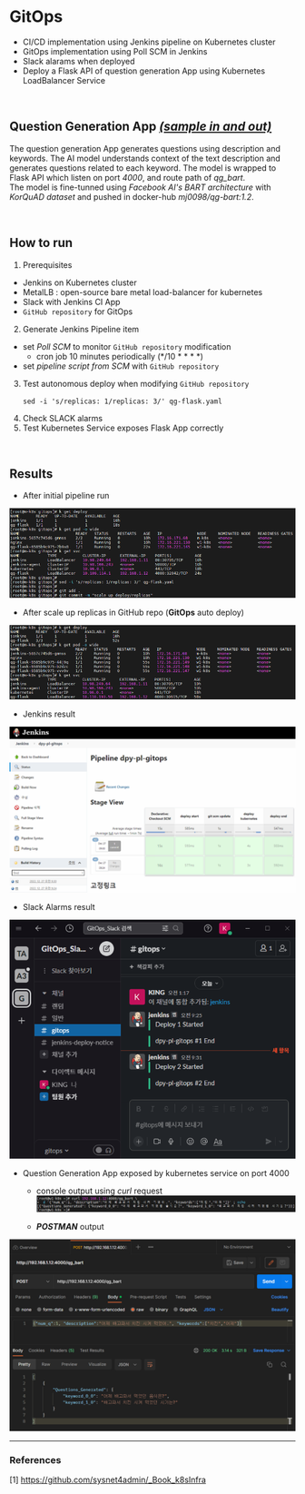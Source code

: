 # GitOps
- CI/CD implementation using Jenkins pipeline on Kubernetes cluster
- GitOps implementation using Poll SCM in Jenkins
- Slack alarams when deployed
- Deploy a Flask API of question generation App using Kubernetes LoadBalancer Service

<br/>

## Question Generation App [*(sample in and out)*](#1)
The question generation App generates questions using description and keywords. The AI model understands context of the text description and generates questions related to each keyword. The model is wrapped to Flask API which listen on port *4000*, and route path of *qg_bart*. <br/>
The model is fine-tunned using *Facebook AI's BART architecture* with *KorQuAD dataset* and pushed in docker-hub *mj0098/qg-bart:1.2*.

<br/>

## How to run
1. Prerequisites
- Jenkins on Kubernetes cluster
- MetalLB : open-source bare metal load-balancer for kubernetes
- Slack with Jenkins CI App
- `GitHub repository` for GitOps

2. Generate Jenkins Pipeline item
- set *Poll SCM* to monitor `GitHub repository` modification
    - cron job 10 minutes periodically (*/10 * * * *)
- set *pipeline script from SCM* with `GitHub repository`


3. Test autonomous deploy when modifying `GitHub repository`
    ```shell
    sed -i 's/replicas: 1/replicas: 3/' qg-flask.yaml
    ```
4. Check SLACK alarms
5. Test Kubernetes Service exposes Flask App correctly

<br/>

## Results
- After initial pipeline run
<img src="./results/1.PNG">

- After scale up replicas in GitHub repo (**GitOps** auto deploy)
<img src="./results/2.PNG">

- Jenkins result
<img src="./results/3.PNG">

- Slack Alarms result
<img src="./results/4.PNG">

<br/>

- <a id="1">Question Generation App exposed by kubernetes service on port 4000</a>
    - console output using *curl* request
    <img src="./results/5.PNG"> <br/>

    - ***POSTMAN*** output

<img src="./results/6.PNG">

<br/>

---

### References

<a id="1">[1]</a> https://github.com/sysnet4admin/_Book_k8sInfra
